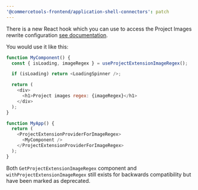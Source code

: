 ```yaml
---
'@commercetools-frontend/application-shell-connectors': patch
---
```


There is a new React hook which you can use to access the Project Images rewrite configuration [see documentation](https://docs.commercetools.com/custom-applications/api-reference/commercetools-frontend-application-shell-connectors#project-image-settings).

You would use it like this:

```js
function MyComponent() {
  const { isLoading, imageRegex } = useProjectExtensionImageRegex();

  if (isLoading) return <LoadingSpinner />;

  return (
    <div>
      <h1>Project images regex: {imageRegex}</h1>
    </div>
  );
}

function MyApp() {
  return (
    <ProjectExtensionProviderForImageRegex>
      <MyComponent />
    </ProjectExtensionProviderForImageRegex>
  );
}
```

Both `GetProjectExtensionImageRegex` component and `withProjectExtensionImageRegex` still exists for backwards compatibility but have been marked as deprecated.
